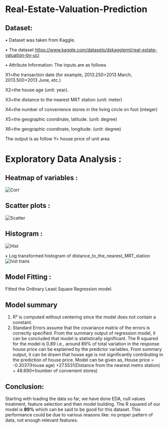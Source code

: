 # Real-Estate-Valuation-Prediction

## **Dataset**:
•	Dataset was taken from Kaggle.

•	The dataset https://www.kaggle.com/datasets/dskagglemt/real-estate-valuation-by-uci

•	Attribute Information: The inputs are as follows

X1=the transaction date (for example, 2013.250=2013 March, 2013.500=2013 June, etc.)

X2=the house age (unit: year).

X3=the distance to the nearest MRT station (unit: meter)

X4=the number of convenience stores in the living circle on foot (integer)

X5=the geographic coordinate, latitude. (unit: degree)

X6=the geographic coordinate, longitude. (unit: degree)

The output is as follow
Y= house price of unit area

# Exploratory Data Analysis :
## Heatmap of variables :
![Corr](https://github.com/Prajyotc/Real-Estate-Valuation-Prediction/assets/115527993/f3ad243f-5295-46dc-8d1d-e7bf1ee05412)

## Scatter plots :
![Scatter](https://github.com/Prajyotc/Real-Estate-Valuation-Prediction/assets/115527993/8ef1f28f-9868-47d3-bce3-26c316fc8a13)

## Histogram :
![Hist](https://github.com/Prajyotc/Real-Estate-Valuation-Prediction/assets/115527993/98eb7faa-0975-42ba-a5c4-77c5ddc0dcd0)

•	Log transformed histogram of distance_to_the_nearest_MRT_station
![hist trans](https://github.com/Prajyotc/Real-Estate-Valuation-Prediction/assets/115527993/1cb9151e-77e8-4b5e-8e7d-2d6720f5b2ad)

## Model Fitting :

Fitted the Ordinary Least Square Regression model.
## Model summary
1)	R² is computed without centering  since the model does not contain a constant.
2)	 Standard Errors assume that the covariance matrix of the errors is correctly specified.
From the summary output of regression model, it can be concluded that model is statistically significant. The R squared for the model is 0.89 i.e., around 89% of total variation in the response house price can be explained by the predictor variables.
 From summary output, it can be drawn that house age is not significantly contributing in the prediction of house price.
Model can be given as,
House price = -0.3037(House age) +27.5531(Distance from the nearest metro station) + 48.690*(number of convenient stores)

## Conclusion:
Starting with loading the data so far, we have done EDA, null values treatment, feature selection and then model building. The R squared of our model is **89%** which can be said to be good for this dataset. This performance could be due to various reasons like: no proper pattern of data, not enough relevant features.

